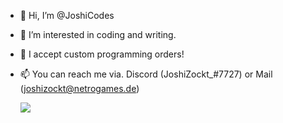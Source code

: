 - 👋 Hi, I’m @JoshiCodes
- 👀 I’m interested in coding and writing.
- 💞️ I accept custom programming orders!
- 📫 You can reach me via. Discord (JoshiZockt_#7727) or Mail (joshizockt@netrogames.de)


  <img src="https://github-readme-streak-stats.herokuapp.com/?user=JoshiCodes&theme=gruvbox&hide_border=true" /> 
